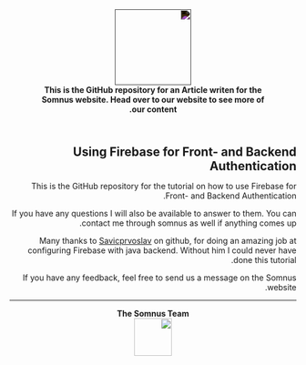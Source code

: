 
<div dir='rtl'>
    <div style="width: 100%; height: auto; text-align: center">
        <img src="https://drive.google.com/thumbnail?id=1qt9so1vEwYIKRboanCCEfbGqxpCz3n3p" style="filter: invert(1); height: 100pt;">
        <h4 style="width: 80%; margin: 0 auto">This is the GitHub repository for an Article writen for the Somnus website. Head over to our website to see more of our content.</h4>
    </div>
    <div style="margin-top: 40pt">
        <h2 style="margin: 0 auto"> Using Firebase for Front- and Backend Authentication</h2>
        <p>
        This is the GitHub repository for the tutorial on how to use Firebase for Front- and Backend 
        Authentication.
        </p>
        <p>
        If you have any questions I will also be available to answer to them. You can
        contact me through somnus as well if anything comes up.
        </p>
        <p>
        Many thanks to <a href="https://github.com/savicprvoslav">Savicprvoslav</a> on github, for doing an amazing job at configuring Firebase with java backend. Without him I could never have done this tutorial.
        </p>
        <p>
        If you have any feedback, feel free to send us a message on the Somnus website.
        </p>
    </div>
    <hr>
    <div style="margin: 0 auto; text-align: center">
        <h4 style="width: 80%; margin: 0 auto">The Somnus Team</h4>
        <a href="https://somnus.ddns.net/team" target="_blank">
            <img src="https://img.icons8.com/material/100/000000/user-group-man-woman--v1.png" style="height: 50pt" />
        </a>
    </div>
</div>
